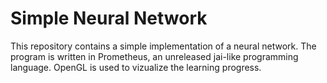 # Simple Neural Network

This repository contains a simple implementation of a neural network. The program is written in Prometheus, an unreleased jai-like programming language. 
OpenGL is used to vizualize the learning progress.